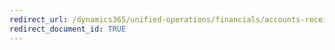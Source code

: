```yaml
---
redirect_url: /dynamics365/unified-operations/financials/accounts-receivable/create-free-text-invoice-template-new
redirect_document_id: TRUE 
--- 
```

